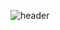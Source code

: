 
![header](https://capsule-render.vercel.app/api?type=waving&color=auto&height=250&section=header&text=Jaeu's%20GitHub&fontSize=70&animation=scaleIn)

